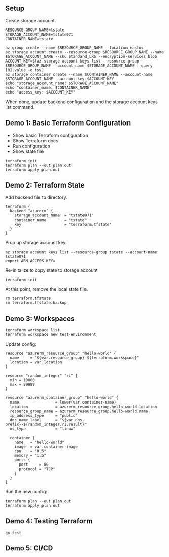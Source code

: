 ## Setup

Create storage account.

```
RESOURCE_GROUP_NAME=tstate
STORAGE_ACCOUNT_NAME=tstate071
CONTAINER_NAME=tstate

az group create --name $RESOURCE_GROUP_NAME --location eastus
az storage account create --resource-group $RESOURCE_GROUP_NAME --name $STORAGE_ACCOUNT_NAME --sku Standard_LRS --encryption-services blob
ACCOUNT_KEY=$(az storage account keys list --resource-group $RESOURCE_GROUP_NAME --account-name $STORAGE_ACCOUNT_NAME --query [0].value -o tsv)
az storage container create --name $CONTAINER_NAME --account-name $STORAGE_ACCOUNT_NAME --account-key $ACCOUNT_KEY
echo "storage_account_name: $STORAGE_ACCOUNT_NAME"
echo "container_name: $CONTAINER_NAME"
echo "access_key: $ACCOUNT_KEY"
```

When done, update backend configuration and the storage account keys list command.

## Demo 1: Basic Terraform Configuration

- Show basic Terraform configuration
- Show Terraform docs
- Run configuration
- Show state file

```
terraform init
terraform plan --out plan.out
terraform apply plan.out
```

## Demo 2: Terraform State

Add backend file to directory.

```
terraform {
  backend "azurerm" {
    storage_account_name  = "tstate071"
    container_name        = "tstate"
    key                   = "terraform.tfstate"
  }
}
```

Prop up storage account key.

```
az storage account keys list --resource-group tstate --account-name tstate071
export ARM_ACCESS_KEY=
```

Re-initalize to copy state to storage account

```
terraform init
```

At this point, remove the local state file.

```
rm terraform.tfstate
rm terraform.tfstate.backup
```

## Demo 3: Workspaces

```
terraform workspace list
terraform workspace new test-environment
```

Update config:

```
resource "azurerm_resource_group" "hello-world" {
  name     = "${var.resource_group}-${terraform.workspace}"
  location = var.location
}

resource "random_integer" "ri" {
  min = 10000
  max = 99999
}

resource "azurerm_container_group" "hello-world" {
  name                = lower(var.container-name)
  location            = azurerm_resource_group.hello-world.location
  resource_group_name = azurerm_resource_group.hello-world.name
  ip_address_type     = "public"
  dns_name_label      = "${var.dns-prefix}-${random_integer.ri.result}"
  os_type             = "linux"

  container {
    name   = "hello-world"
    image  = var.container-image
    cpu    = "0.5"
    memory = "1.5"
    ports {
      port     = 80
      protocol = "TCP"
    }
  }
}
```

Run the new config:

```
terraform plan --out plan.out
terraform apply plan.out
```

## Demo 4: Testing Terraform

```
go test
```

## Demo 5: CI/CD
